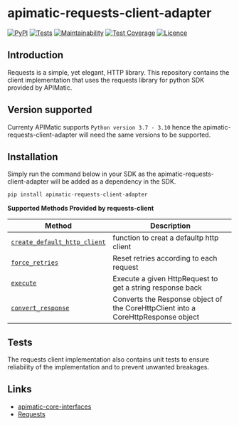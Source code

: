 # apimatic-requests-client-adapter
[![PyPI][pypi-version]][pypi-apimatic-requests-client-adapter-url]
[![Tests][test-badge]][test-url]
[![Maintainability][maintainability-url]][code-climate-url]
[![Test Coverage][test-coverage-url]][code-climate-url]
[![Licence][license-badge]][license-url]

## Introduction
Requests is a simple, yet elegant, HTTP library. This repository contains the client implementation that uses the requests library for python SDK provided by APIMatic. 

## Version supported 
Currenty APIMatic supports  `Python version 3.7 - 3.10`  hence the apimatic-requests-client-adapter will need the same versions to be supported.

## Installation 
Simply run the command below in your SDK as the apimatic-requests-client-adapter will be added as a dependency in the SDK.
```python
pip install apimatic-requests-client-adapter
```
**Supported Methods Provided by requests-client**

| Method                                                                             | Description                                                                      |
| -----------------------------------------------------------------------------------|----------------------------------------------------------------------------------|
| [`create_default_http_client`](apimatic_requests_client_adapter/requests_client.py)| function to creat a defaultp http client                                         | 
| [`force_retries`](apimatic_requests_client_adapter/requests_client.py)             | Reset retries according to each request                                          | 
| [`execute`](apimatic_requests_client_adapter/requests_client.py)                   | Execute a given HttpRequest to get a string response back                        | 
| [`convert_response`](apimatic_requests_client_adapter/requests_client.py)          | Converts the Response object of the CoreHttpClient into a CoreHttpResponse object|

## Tests
The requests client implementation also contains unit tests to ensure reliability of the implementation and to prevent unwanted breakages.

## Links
* [apimatic-core-interfaces](https://pypi.org/project/apimatic-core-interfaces/)
* [Requests](https://pypi.org/project/requests/)

[pypi-version]: https://img.shields.io/pypi/v/apimatic-requests-client-adapter
[pypi-apimatic-requests-client-adapter-url]: https://pypi.org/project/apimatic-requests-client-adapter/
[test-badge]: https://github.com/apimatic/requests-client-adapter/actions/workflows/test-runner.yml/badge.svg
[test-url]: https://github.com/apimatic/requests-client-adapter/actions/workflows/test-runner.yml
[code-climate-url]: https://codeclimate.com/github/apimatic/requests-client-adapter
[maintainability-url]: https://api.codeclimate.com/v1/badges/1daeb05c58b9a252043c/maintainability
[test-coverage-url]: https://api.codeclimate.com/v1/badges/1daeb05c58b9a252043c/test_coverage
[license-badge]: https://img.shields.io/badge/licence-APIMATIC-blue
[license-url]: LICENSE
